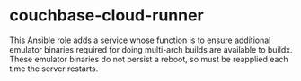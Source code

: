 # couchbase-cloud-runner

This Ansible role adds a service whose function is to ensure additional
emulator binaries required for doing multi-arch builds are available
to buildx. These emulator binaries do not persist a reboot, so must be
reapplied each time the server restarts.
